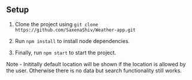 ## Setup 
 1. Clone the project using 
 `git clone https://github.com/SaxenaShiv/Weather-app.git `

 2. Run `npm install` to install node dependencies.

 3. Finally, run `npm start` to start the project.

Note - Inititally default location will be shown if the location is allowed by the user. Otherwise there is no data but search functionality still works. 
